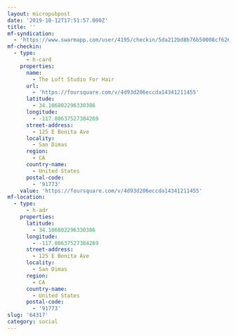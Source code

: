 ```yaml
---
layout: micropubpost
date: '2019-10-12T17:51:57.000Z'
title: ''
mf-syndication:
  - 'https://www.swarmapp.com/user/4195/checkin/5da212bd8b76b50008cf626f'
mf-checkin:
  - type:
      - h-card
    properties:
      name:
        - The Loft Studio For Hair
      url:
        - 'https://foursquare.com/v/4d93d206eccda14341211455'
      latitude:
        - 34.106802296330386
      longitude:
        - -117.80637527384269
      street-address:
        - 125 E Bonita Ave
      locality:
        - San Dimas
      region:
        - CA
      country-name:
        - United States
      postal-code:
        - '91773'
    value: 'https://foursquare.com/v/4d93d206eccda14341211455'
mf-location:
  - type:
      - h-adr
    properties:
      latitude:
        - 34.106802296330386
      longitude:
        - -117.80637527384269
      street-address:
        - 125 E Bonita Ave
      locality:
        - San Dimas
      region:
        - CA
      country-name:
        - United States
      postal-code:
        - '91773'
slug: '64317'
category: social
---
```

